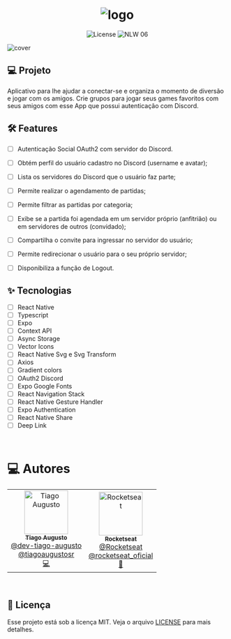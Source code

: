 <h1 align="center">
  <img src="https://i.ibb.co/F3hTGpT/logo.png" alt="logo" border="0">
</h1>

<p align="center">
  <img alt="License" src="https://img.shields.io/static/v1?label=license&message=MIT&color=E51C44&labelColor=0A1033">

 <img src="https://img.shields.io/static/v1?label=NLW&message=06&color=E51C44&labelColor=0A1033" alt="NLW 06" />
</p>


<img src="https://i.ibb.co/4PXK0Yk/cover.png" alt="cover" border="0">


## 💻 Projeto
Aplicativo para lhe ajudar a conectar-se e organiza o momento de diversão e jogar com os amigos. Crie grupos para jogar seus games favoritos com seus amigos com esse App que possui autenticação com Discord.


## :hammer_and_wrench: Features 

-   [ ] Autenticação Social OAuth2 com servidor do Discord.
-   [ ] Obtém perfil do usuário cadastro no Discord (username e avatar);
-   [ ] Lista os servidores do Discord que o usuário faz parte;
-   [ ] Permite realizar o agendamento de partidas;
-   [ ] Permite filtrar as partidas por categoria;
-   [ ] Exibe se a partida foi agendada em um servidor próprio (anfitrião) ou em servidores de outros (convidado);
-   [ ] Compartilha o convite para ingressar no servidor do usuário;
-   [ ] Permite redirecionar o usuário para o seu próprio servidor;
-   [ ] Disponibiliza a função de Logout.


## ✨ Tecnologias

-   [ ] React Native
-   [ ] Typescript
-   [ ] Expo
-   [ ] Context API
-   [ ] Async Storage
-   [ ] Vector Icons
-   [ ] React Native Svg e Svg Transform
-   [ ] Axios
-   [ ] Gradient colors
-   [ ] OAuth2 Discord 
-   [ ] Expo Google Fonts
-   [ ] React Navigation Stack
-   [ ] React Native Gesture Handler
-   [ ] Expo Authentication
-   [ ] React Native Share
-   [ ] Deep Link

<br />

# :computer: Autores

<table>
  <tr>
    <td align="center">
      <a href="http://github.com/dev-tiago-augusto/">
        <img src="https://avatars.githubusercontent.com/u/68797494?v=4" width="100px;" alt="Tiago Augusto"/>
        <br />
        <sub>
          <b>Tiago Augusto</b>
        </sub>
       </a>
       <br />
       <a href="https://www.linkedin.com/in/dev-tiago-augusto/" title="Linkedin">@dev-tiago-augusto</a>
       <br />
       <a href="https://www.instagram.com/tiagoaugustosr/" title="Instagram">@tiagoaugustosr</a>
       <br />
       <a href="https://github.com/tiagoasrodrigues?tab=repositories" title="Code">💻</a>
    </td>
    <td align="center">
      <a href="http://github.com/rocketseat-education/">
        <img src="https://i.ibb.co/ncfCmVy/logo-rocketseat.png" width="100px;" alt="Rocketseat"/>
        <br />
        <sub>
          <b>Rocketseat</b>
        </sub>
       </a>
       <br />
       <a href="https://www.linkedin.com/school/rocketseat/" title="Linkedin">@Rocketseat</a>
       <br />
        <a href="https://www.instagram.com/rocketseat_oficial/" title="Instagram">@rocketseat_oficial</a>
       <br />
       <a href="https://github.com/rocketseat-education" title="Creators">🚀</a>
    </td>
  </tr>
</table>

<br />

## 📄 Licença

Esse projeto está sob a licença MIT. Veja o arquivo [LICENSE](LICENSE.md) para mais detalhes.
